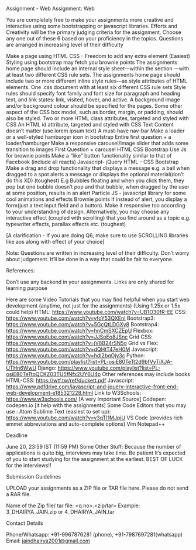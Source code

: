 
Assignment - Web
                                Assignment: Web

You are completely free to make your assignments more creative and interactive using some bootstrapping or javascript libraries.  Efforts and Creativity will be the primary judging criteria for the assignment. Choose any one out of these 6 based on your proficiency in the topics. Questions are arranged in increasing level of their difficulty

Make a page using HTML CSS - Freedom to add any extra element (Easiest)
Styling using bootstrap may fetch you brownie points
The assignments home page should include an internal style sheet—within the <head> section —with at least two different CSS rule sets.
The assignments home page should include two or more different inline style rules—as style attributes of HTML elements.
One .css document with at least six different CSS rule sets
Style rules should specify font family and font size for paragraph and heading text, and link states: link, visited, hover, and active.
A background image and/or background colour should be specified for the pages. Some other aspect of the CSS box model, such as border, margin, or padding, should also be styled.
Two or more HTML class attributes, targeted and styled with CSS
An HTML id attribute, targeted and styled with CSS
Text Content doesn’t matter (use lorem ipsum text)
A must-have nav-bar
Make a loader or a well-styled hamburger icon in bootstrap
Entire first question + a loader/hamburger
Make a responsive carousel/image slider that adds some transition to images
First Question + carousel
HTML CSS Bootstrap
Use Js for brownie points
Make a “like” button functionality similar to that of Facebook (include all reacts)
Javascript- jQuery
HTML - CSS
Bootstrap
Make a drag and drop functionality that displays a message e.g. a ball when dragged to a spot alerts a message or displays the optional material(don’t do this XD) (toughest)
E.g Bubbles floating and when you click them, they pop but one bubble doesn’t pop and that bubble, when dragged by the user at some position, results in an alert
Particle JS - javascript library for some cool animations and effects
Brownie points if instead of alert, you display a form(just a text input field and a button).
Make it responsive too according to your understanding of design.
Alternatively, you may choose any interactive effect (coupled with scrolling) that you find around as a topic e.g. typewriter effects, parallax effects etc. (toughest)
        

[A clarification - If you are doing Q6, make sure to use SCROLLING libraries like aos along with effect of your choice]


Note: Questions are written in increasing level of their difficulty. Don’t worry about judgement. It’ll be done in a way that could be fair to everyone.


References:

Don’t use any backend in your assignments. Links are only shared for learning purpose

Here are some Video Tutorials that you may find helpful when you start web development (anytime, not just for the assignments) (Using 1.25x or 1.5x could help)
HTML: https://www.youtube.com/watch?v=UB1O30fR-EE
CSS: https://www.youtube.com/watch?v=yfoY53QXEnI
Bootstrap3: https://www.youtube.com/watch?v=5GcQtLDGXy8
Bootstrap4: https://www.youtube.com/watch?v=hnCmSXCZEpU
Flexbox: https://www.youtube.com/watch?v=JJSoEo8JSnc
Grid CSS: https://www.youtube.com/watch?v=jV8B24rSN5o
Grid vs Flex: https://www.youtube.com/watch?v=dQHtT47eH0M
Javascript: https://www.youtube.com/watch?v=hdI2bqOjy3c
Python: https://www.youtube.com/playlist?list=PL-osiE80TeTt2d9bfVyTiXJA-UTHn6WwU
Django: https://www.youtube.com/playlist?list=PL-osiE80TeTtoQCKZ03TU5fNfx2UY6U4p
Other references may include books
HTML-CSS: https://wtf.tw/ref/duckett.pdf
Javascript: https://www.pdfdrive.com/javascript-and-jquery-interactive-front-end-web-development-e185321228.html
Link to W3Schools: https://www.w3schools.com/                [A very Important Source]
Codepen: codepen.io                        [it help with the assignments]
Some Code Editors that you may use :
Atom
Sublime Text (easiest to set up): https://www.youtube.com/watch?v=v3qTI1MJpjU
VS Code (provides rich emmet abbreviations and auto-complete options)
Vim
Notepad++

Deadline

June 20, 23:59 IST (11:59 PM)
Some Other Stuff:
Because the number of applications is quite big, interviews may take time. Be patient
It’s expected of you to start studying for the assignment at the earliest.
BEST OF LUCK for the interviews!!

Submission Guidelines

UPLOAD your assignments as a ZIP file or TAR file here.
Please do not send a RAR file.

Name of the Zip file/ tar file: <q.no>_<first>_<last>.<zip/tar>
Example: 3_DHAIRYA_JAIN.zip or 4_DHAIRYA_JAIN.tar


Contact Details

Phone/Whatsapp: +91-9967876281 (phone), +91-7987697281(whatsapp)
Email: jaindhairya2001@gmail.com
